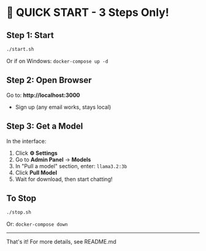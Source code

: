 # 🚀 QUICK START - 3 Steps Only!

## Step 1: Start
```bash
./start.sh
```
Or if on Windows: `docker-compose up -d`

## Step 2: Open Browser
Go to: **http://localhost:3000**
- Sign up (any email works, stays local)

## Step 3: Get a Model
In the interface:
1. Click **⚙️ Settings**
2. Go to **Admin Panel** → **Models**  
3. In "Pull a model" section, enter: `llama3.2:3b`
4. Click **Pull Model**
5. Wait for download, then start chatting!

## To Stop
```bash
./stop.sh
```
Or: `docker-compose down`

---
That's it! For more details, see README.md